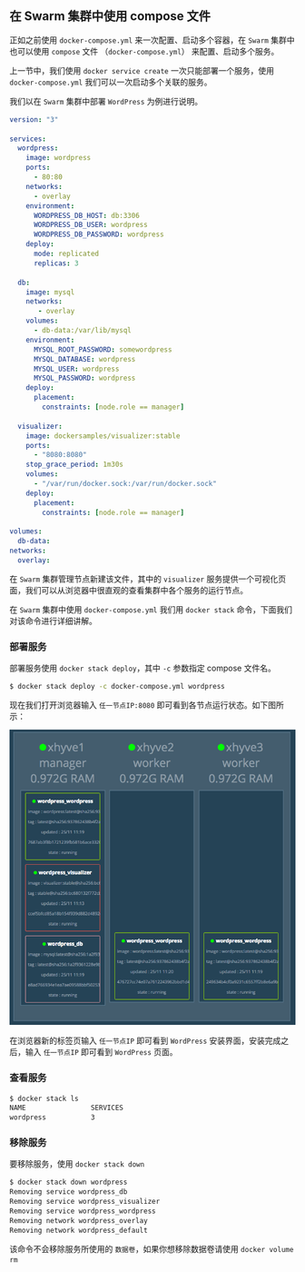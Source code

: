 ## 在 Swarm 集群中使用 compose 文件

正如之前使用 `docker-compose.yml` 来一次配置、启动多个容器，在 `Swarm` 集群中也可以使用 `compose` 文件 （`docker-compose.yml`） 来配置、启动多个服务。

上一节中，我们使用 `docker service create` 一次只能部署一个服务，使用 `docker-compose.yml` 我们可以一次启动多个关联的服务。

我们以在 `Swarm` 集群中部署 `WordPress` 为例进行说明。

```yaml
version: "3"

services:
  wordpress:
    image: wordpress
    ports:
      - 80:80
    networks:
      - overlay
    environment:
      WORDPRESS_DB_HOST: db:3306
      WORDPRESS_DB_USER: wordpress
      WORDPRESS_DB_PASSWORD: wordpress
    deploy:
      mode: replicated
      replicas: 3

  db:
    image: mysql
    networks:
       - overlay
    volumes:
      - db-data:/var/lib/mysql
    environment:
      MYSQL_ROOT_PASSWORD: somewordpress
      MYSQL_DATABASE: wordpress
      MYSQL_USER: wordpress
      MYSQL_PASSWORD: wordpress
    deploy:
      placement:
        constraints: [node.role == manager]

  visualizer:
    image: dockersamples/visualizer:stable
    ports:
      - "8080:8080"
    stop_grace_period: 1m30s
    volumes:
      - "/var/run/docker.sock:/var/run/docker.sock"
    deploy:
      placement:
        constraints: [node.role == manager]

volumes:
  db-data:
networks:
  overlay:
```

在 `Swarm` 集群管理节点新建该文件，其中的 `visualizer` 服务提供一个可视化页面，我们可以从浏览器中很直观的查看集群中各个服务的运行节点。

在 `Swarm` 集群中使用 `docker-compose.yml` 我们用 `docker stack` 命令，下面我们对该命令进行详细讲解。

### 部署服务

部署服务使用 `docker stack deploy`，其中 `-c` 参数指定 compose 文件名。

```bash
$ docker stack deploy -c docker-compose.yml wordpress
```

现在我们打开浏览器输入 `任一节点IP:8080` 即可看到各节点运行状态。如下图所示：

![](image/wordpress.png)

在浏览器新的标签页输入 `任一节点IP` 即可看到 `WordPress` 安装界面，安装完成之后，输入 `任一节点IP` 即可看到 `WordPress` 页面。

### 查看服务

```bash
$ docker stack ls
NAME                SERVICES
wordpress           3
```

### 移除服务

要移除服务，使用 `docker stack down`

```bash
$ docker stack down wordpress
Removing service wordpress_db
Removing service wordpress_visualizer
Removing service wordpress_wordpress
Removing network wordpress_overlay
Removing network wordpress_default
```

该命令不会移除服务所使用的 `数据卷`，如果你想移除数据卷请使用 `docker volume rm`
